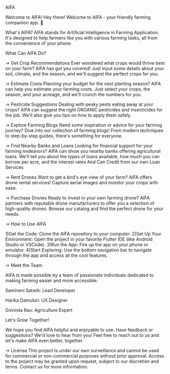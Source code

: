 AIFA

Welcome to AIFA!
Hey there! Welcome to AIFA - your friendly farming companion app. 🌾

What's AIFA?
AIFA stands for Artificial Intelligence in Farming Application. It's designed to help farmers like you with various farming tasks, all from the convenience of your phone.

What Can AIFA Do?

-> Get Crop Recommendations
Ever wondered what crops would thrive best on your farm? AIFA has got you covered! Just input some details about your soil, climate, and the season, and we'll suggest the perfect crops for you.

-> Estimate Costs
Planning your budget for the next planting season? AIFA can help you estimate your farming costs. Just select your crops, the season, and your acreage, and we'll crunch the numbers for you.

-> Pesticide Suggestions
Dealing with pesky pests eating away at your crops? AIFA can suggest the right ORGANIC pesticides and insecticides for the job. We'll also give you tips on how to apply them safely.

-> Explore Farming Blogs
Need some inspiration or advice for your farming journey? Dive into our collection of farming blogs! From modern techniques to step-by-step guides, there's something for everyone.

-> Find Nearby Banks and Loans
Looking for financial support for your farming endeavors? AIFA can show you nearby banks offering agricultural loans. We'll tell you about the types of loans available, how much you can borrow per acre, and the interest rates And Can Credit from our own Loan Services

-> Rent Drones
Want to get a bird's eye view of your farm? AIFA offers drone rental services! Capture aerial images and monitor your crops with ease.

-> Purchase Drones
Ready to invest in your own farming drone? AIFA partners with reputable drone manufacturers to offer you a selection of high-quality drones. Browse our catalog and find the perfect drone for your needs.

-> How to Use AIFA

1)Get the Code: Clone the AIFA repository to your computer.
2)Set Up Your Environment: Open the project in your favorite Flutter IDE (like Android Studio or VSCode).
3)Run the App: Fire up the app on your phone or emulator.
4)Start Exploring: Use the bottom navigation bar to navigate through the app and access all the cool features.

-> Meet the Team

AIFA is made possible by a team of passionate individuals dedicated to making farming easier and more accessible.

Samineni Satwik: Lead Developer

Harika Damuluri: UX Designer

Govinda Rao: Agriculture Expert

Let's Grow Together!

We hope you find AIFA helpful and enjoyable to use. Have feedback or suggestions? We'd love to hear from you! Feel free to reach out to us and let's make AIFA even better, together.

-> License
This project is under our own surveillance and cannot be used for commercial or non-commercial purposes without prior approval. Access to the project may be granted upon request, subject to our discretion and terms. Contact us for more information.
